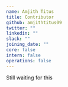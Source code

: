 ```yaml
---
name: Amjith Titus
title: Contributor
github: amjithtitus09
twitter: ""
linkedin: ""
slack: ""
joining_date: ""
core: false
intern: false
operations: false
---
```


Still waiting for this
